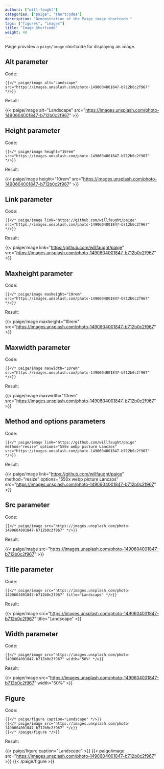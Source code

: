 ```yaml
---
authors: ["will-faught"]
categories: ["paige", "shortcodes"]
description: "Demonstration of the Paige image shortcode."
tags: ["figures", "images"]
title: "Image Shortcode"
weight: 40
---
```


Paige provides a `paige/image` shortcode for displaying an image.

<!--more-->

## Alt parameter

Code:

```go-text-template
{{</* paige/image alt="Landscape" src="https://images.unsplash.com/photo-1490604001847-b712b0c2f967" */>}}
```

Result:

{{< paige/image alt="Landscape" src="https://images.unsplash.com/photo-1490604001847-b712b0c2f967" >}}

## Height parameter

Code:

```go-text-template
{{</* paige/image height="10rem" src="https://images.unsplash.com/photo-1490604001847-b712b0c2f967" */>}}
```

Result:

{{< paige/image height="10rem" src="https://images.unsplash.com/photo-1490604001847-b712b0c2f967" >}}

## Link parameter

Code:

```go-text-template
{{</* paige/image link="https://github.com/willfaught/paige" src="https://images.unsplash.com/photo-1490604001847-b712b0c2f967" */>}}
```

Result:

{{< paige/image link="https://github.com/willfaught/paige" src="https://images.unsplash.com/photo-1490604001847-b712b0c2f967" >}}

## Maxheight parameter

Code:

```go-text-template
{{</* paige/image maxheight="10rem" src="https://images.unsplash.com/photo-1490604001847-b712b0c2f967" */>}}
```

Result:

{{< paige/image maxheight="10rem" src="https://images.unsplash.com/photo-1490604001847-b712b0c2f967" >}}

## Maxwidth parameter

Code:

```go-text-template
{{</* paige/image maxwidth="10rem" src="https://images.unsplash.com/photo-1490604001847-b712b0c2f967" */>}}
```

Result:

{{< paige/image maxwidth="10rem" src="https://images.unsplash.com/photo-1490604001847-b712b0c2f967" >}}

## Method and options parameters

Code:

```go-text-template
{{</* paige/image link="https://github.com/willfaught/paige" method="resize" options="550x webp picture Lanczos" src="https://images.unsplash.com/photo-1490604001847-b712b0c2f967" */>}}
```

Result:

{{< paige/image link="https://github.com/willfaught/paige" method="resize" options="550x webp picture Lanczos" src="https://images.unsplash.com/photo-1490604001847-b712b0c2f967" >}}

## Src parameter

Code:

```go-text-template
{{</* paige/image src="https://images.unsplash.com/photo-1490604001847-b712b0c2f967" */>}}
```

Result:

{{< paige/image src="https://images.unsplash.com/photo-1490604001847-b712b0c2f967" >}}

## Title parameter

Code:

```go-text-template
{{</* paige/image src="https://images.unsplash.com/photo-1490604001847-b712b0c2f967" title="Landscape" */>}}
```

Result:

{{< paige/image src="https://images.unsplash.com/photo-1490604001847-b712b0c2f967" title="Landscape" >}}

## Width parameter

Code:

```go-text-template
{{</* paige/image src="https://images.unsplash.com/photo-1490604001847-b712b0c2f967" width="50%" */>}}
```

Result:

{{< paige/image src="https://images.unsplash.com/photo-1490604001847-b712b0c2f967" width="50%" >}}

## Figure

Code:

```go-text-template
{{</* paige/figure caption="Landscape" */>}}
{{</* paige/image src="https://images.unsplash.com/photo-1490604001847-b712b0c2f967" */>}}
{{</* /paige/figure */>}}
```

Result:

{{< paige/figure caption="Landscape" >}}
{{< paige/image src="https://images.unsplash.com/photo-1490604001847-b712b0c2f967" >}}
{{< /paige/figure >}}
